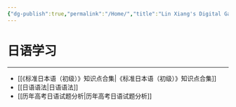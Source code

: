 ```yaml
---
{"dg-publish":true,"permalink":"/Home/","title":"Lin Xiang's Digital Garden","tags":["gardenEntry"]}
---
```



# 日语学习
---
- [[《标准日本语（初级）》知识点合集\|《标准日本语（初级）》知识点合集]]
- [[日语语法\|日语语法]]
- [[历年高考日语试题分析\|历年高考日语试题分析]]
